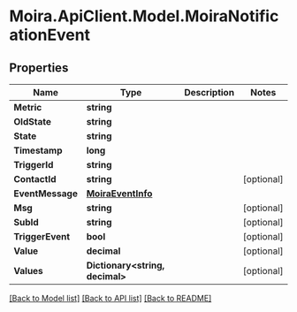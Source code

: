 # Moira.ApiClient.Model.MoiraNotificationEvent

## Properties

Name | Type | Description | Notes
------------ | ------------- | ------------- | -------------
**Metric** | **string** |  | 
**OldState** | **string** |  | 
**State** | **string** |  | 
**Timestamp** | **long** |  | 
**TriggerId** | **string** |  | 
**ContactId** | **string** |  | [optional] 
**EventMessage** | [**MoiraEventInfo**](MoiraEventInfo.md) |  | 
**Msg** | **string** |  | [optional] 
**SubId** | **string** |  | [optional] 
**TriggerEvent** | **bool** |  | [optional] 
**Value** | **decimal** |  | [optional] 
**Values** | **Dictionary&lt;string, decimal&gt;** |  | [optional] 

[[Back to Model list]](../../README.md#documentation-for-models) [[Back to API list]](../../README.md#documentation-for-api-endpoints) [[Back to README]](../../README.md)

